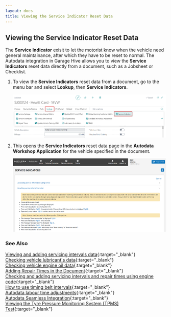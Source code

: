 ```yaml
---
layout: docs
title: Viewing the Service Indicator Reset Data 
---
```


## Viewing the Service Indicator Reset Data
The **Service Indicator** exisit to let the motorist know when the vehicle need general maintainance, after which they have to be reset to normal. The Autodata integration in Garage Hive allows you to view the **Service Indicators** reset data directly from a document, such as a Jobsheet or Checklist.
1. To view the **Service Indicators** reset data from a document, go to the menu bar and select **Lookup**, then **Service Indicators**.

   ![](media/garagehive-autodata-service-indicators1.png)

2. This opens the **Service Indicators** reset data page in the **Autodata Workshop Application** for the vehicle specified in the document.

   ![](media/garagehive-autodata-service-indicators2.png)
   

### **See Also**

[Viewing and adding servicing intervals data](garagehive-autodata-viewing-and-adding-servicing-intervals.html){:target="_blank"} \
[Checking vehicle lubricant's data](garagehive-autodata-checking-vehicle-lubricant-data.html){:target="_blank"} \
[Checking vehicle engine oil data](garagehive-autodata-viewing-vehicle-engine-oil-data.html){:target="_blank"} \
[Adding Repair Times in the Document](garagehive-autodata-adding-repair-times.html){:target="_blank"} \
[Checking and adding servicing intervals and repair times using engine code](garagehive-autodata-checking-servicing-intervals-and-adding-repair-times-using-engine-code.html){:target="_blank"} \
[How to use timing belt intervals](garagehive-timing-belt-intervals-how-to-use-timing-belt-intervals.html){:target="_blank"} \
[Autodata labour time adjustments](garagehive-autodata-labour-time-adjustment.html){:target="_blank"} \
[Autodata Seamless Integration](garagehive-autodata-seamless-integration.html){:target="_blank"} \
[Viewing the Tyre Pressure Monitoring System (TPMS) Test](garagehive-autodata-tpms.html){:target="_blank"}
